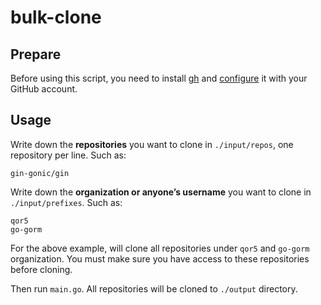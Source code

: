 # bulk-clone
## Prepare
Before using this script, you need to install [gh](https://cli.github.com/manual/installation) and [configure](https://docs.github.com/en/github-cli/github-cli/quickstart) it with your GitHub account.

## Usage
Write down the **repositories** you want to clone in `./input/repos`, one repository per line. Such as:
```
gin-gonic/gin
```

Write down the **organization or anyone’s username** you want to clone in `./input/prefixes`. Such as:
```
qor5
go-gorm
```
For the above example, will clone all repositories under `qor5` and `go-gorm` organization. You must make sure you have access to these repositories before cloning.

Then run `main.go`. All repositories will be cloned to `./output` directory.
